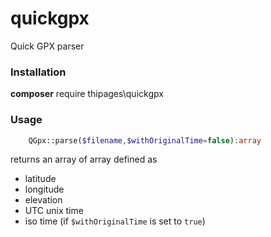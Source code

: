 # quickgpx
Quick GPX parser

### Installation
**composer** require thipages\quickgpx

### Usage
```php
    QGpx::parse($filename,$withOriginalTime=false):array
```
returns an array of array defined as
- latitude
- longitude
- elevation
- UTC unix time
- iso time (if `$withOriginalTime` is set to `true`)
